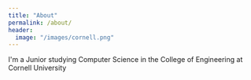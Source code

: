```yaml
---
title: "About"
permalink: /about/
header:
  image: "/images/cornell.png"
---
```


I'm a Junior studying Computer Science in the College of Engineering at Cornell University
